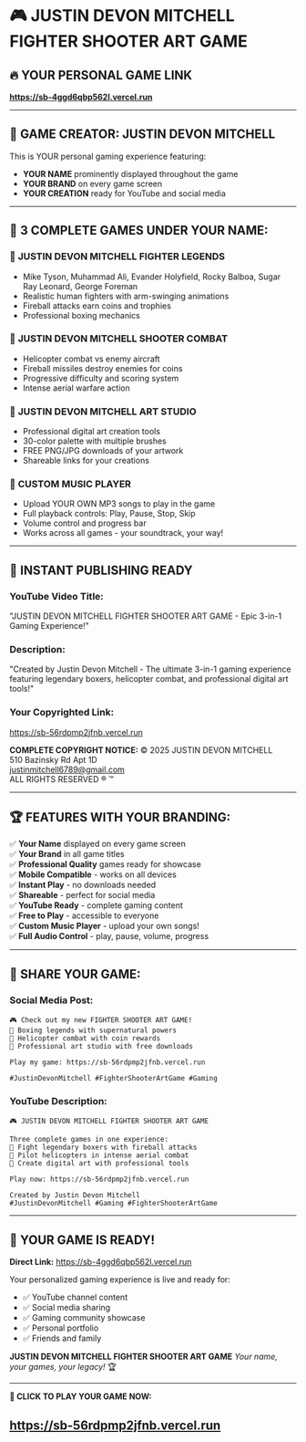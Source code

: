 # 🎮 JUSTIN DEVON MITCHELL FIGHTER SHOOTER ART GAME

## 🔥 **YOUR PERSONAL GAME LINK**
**https://sb-4ggd6qbp562l.vercel.run**

---

## 👤 **GAME CREATOR: JUSTIN DEVON MITCHELL**

This is YOUR personal gaming experience featuring:
- **YOUR NAME** prominently displayed throughout the game
- **YOUR BRAND** on every game screen
- **YOUR CREATION** ready for YouTube and social media

---

## 🎯 **3 COMPLETE GAMES UNDER YOUR NAME:**

### 🥊 **JUSTIN DEVON MITCHELL FIGHTER LEGENDS**
- Mike Tyson, Muhammad Ali, Evander Holyfield, Rocky Balboa, Sugar Ray Leonard, George Foreman
- Realistic human fighters with arm-swinging animations
- Fireball attacks earn coins and trophies
- Professional boxing mechanics

### 🚁 **JUSTIN DEVON MITCHELL SHOOTER COMBAT**  
- Helicopter combat vs enemy aircraft
- Fireball missiles destroy enemies for coins
- Progressive difficulty and scoring system
- Intense aerial warfare action

### 🎨 **JUSTIN DEVON MITCHELL ART STUDIO**
- Professional digital art creation tools
- 30-color palette with multiple brushes
- FREE PNG/JPG downloads of your artwork
- Shareable links for your creations

### 🎵 **CUSTOM MUSIC PLAYER**
- Upload YOUR OWN MP3 songs to play in the game
- Full playback controls: Play, Pause, Stop, Skip
- Volume control and progress bar
- Works across all games - your soundtrack, your way!

---

## 🚀 **INSTANT PUBLISHING READY**

### **YouTube Video Title:**
"JUSTIN DEVON MITCHELL FIGHTER SHOOTER ART GAME - Epic 3-in-1 Gaming Experience!"

### **Description:**
"Created by Justin Devon Mitchell - The ultimate 3-in-1 gaming experience featuring legendary boxers, helicopter combat, and professional digital art tools!"

### **Your Copyrighted Link:**
https://sb-56rdpmp2jfnb.vercel.run

**COMPLETE COPYRIGHT NOTICE:**
© 2025 JUSTIN DEVON MITCHELL  
510 Bazinsky Rd Apt 1D  
justinmitchell6789@gmail.com  
ALL RIGHTS RESERVED ® ™

---

## 🏆 **FEATURES WITH YOUR BRANDING:**

✅ **Your Name** displayed on every game screen  
✅ **Your Brand** in all game titles  
✅ **Professional Quality** games ready for showcase  
✅ **Mobile Compatible** - works on all devices  
✅ **Instant Play** - no downloads needed  
✅ **Shareable** - perfect for social media  
✅ **YouTube Ready** - complete gaming content  
✅ **Free to Play** - accessible to everyone  
✅ **Custom Music Player** - upload your own songs!  
✅ **Full Audio Control** - play, pause, volume, progress  

---

## 📱 **SHARE YOUR GAME:**

### **Social Media Post:**
```
🎮 Check out my new FIGHTER SHOOTER ART GAME!
🥊 Boxing legends with supernatural powers
🚁 Helicopter combat with coin rewards  
🎨 Professional art studio with free downloads

Play my game: https://sb-56rdpmp2jfnb.vercel.run

#JustinDevonMitchell #FighterShooterArtGame #Gaming
```

### **YouTube Description:**
```
🎮 JUSTIN DEVON MITCHELL FIGHTER SHOOTER ART GAME

Three complete games in one experience:
🥊 Fight legendary boxers with fireball attacks
🚁 Pilot helicopters in intense aerial combat  
🎨 Create digital art with professional tools

Play now: https://sb-56rdpmp2jfnb.vercel.run

Created by Justin Devon Mitchell
#JustinDevonMitchell #Gaming #FighterShooterArtGame
```

---

## 🎯 **YOUR GAME IS READY!**

**Direct Link:** https://sb-4ggd6qbp562l.vercel.run

Your personalized gaming experience is live and ready for:
- ✅ YouTube channel content
- ✅ Social media sharing  
- ✅ Gaming community showcase
- ✅ Personal portfolio
- ✅ Friends and family

**JUSTIN DEVON MITCHELL FIGHTER SHOOTER ART GAME**
*Your name, your games, your legacy!* 🏆

---

**🚀 CLICK TO PLAY YOUR GAME NOW:**
## **https://sb-56rdpmp2jfnb.vercel.run**